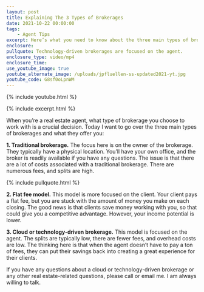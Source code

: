 ```yaml
---
layout: post
title: Explaining The 3 Types of Brokerages
date: 2021-10-22 00:00:00
tags:
    - Agent Tips
excerpt: Here’s what you need to know about the three main types of brokerages.
enclosure:
pullquote: Technology-driven brokerages are focused on the agent.
enclosure_type: video/mp4
enclosure_time:
use_youtube_image: true
youtube_alternate_image: /uploads/jpfluellen-ss-updated2021-yt.jpg
youtube_code: G8sf0oLpnWM
---
```

{% include youtube.html %}

{% include excerpt.html %}

When you’re a real estate agent, what type of brokerage you choose to work with is a crucial decision. Today I want to go over the three main types of brokerages and what they offer you:&nbsp;

**1\. Traditional brokerage.** The focus here is on the owner of the brokerage. They typically have a physical location. You’ll have your own office, and the broker is readily available if you have any questions. The issue is that there are a lot of costs associated with a traditional brokerage. There are numerous fees, and splits are high.&nbsp;

{% include pullquote.html %}

**2\. Flat fee model.** This model is more focused on the client. Your client pays a flat fee, but you are stuck with the amount of money you make on each closing. The good news is that clients save money working with you, so that could give you a competitive advantage. However, your income potential is lower.&nbsp;

**3\. Cloud or technology-driven brokerage.** This model is focused on the agent. The splits are typically low, there are fewer fees, and overhead costs are low. The thinking here is that when the agent doesn’t have to pay a ton of fees, they can put their savings back into creating a great experience for their clients.&nbsp;

If you have any questions about a cloud or technology-driven brokerage or any other real estate-related questions, please call or email me. I am always willing to talk.
